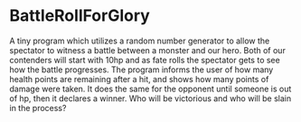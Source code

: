 # BattleRollForGlory
A tiny program which utilizes a random number generator to allow the spectator to witness a battle between a monster and our hero. Both of our contenders will start with 10hp and as fate rolls the spectator gets to see how the battle progresses. The program informs the user of how many health points are remaining after a hit, and shows how many points of damage were taken. It does the same for the opponent until someone is out of hp, then it declares a winner. Who will be victorious and who will be slain in the process?
